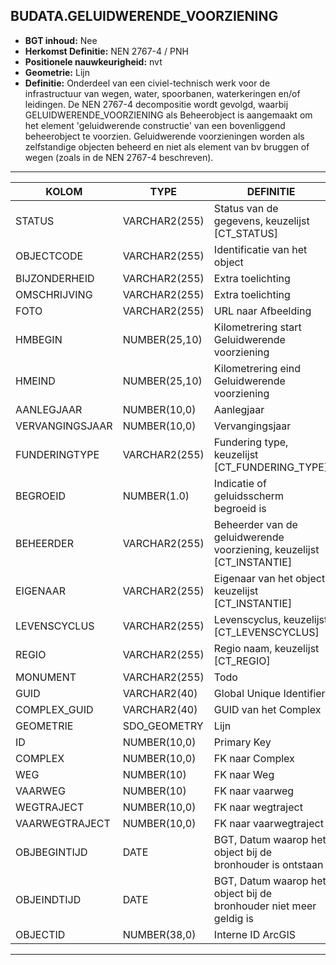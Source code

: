 ﻿## BUDATA.GELUIDWERENDE_VOORZIENING

* __BGT inhoud:__ Nee
* __Herkomst Definitie:__ NEN 2767-4 / PNH
* __Positionele nauwkeurigheid:__ nvt
* __Geometrie:__ Lijn
* __Definitie:__ Onderdeel van een civiel-technisch werk voor de infrastructuur van wegen, water, spoorbanen, waterkeringen en/of leidingen. De NEN 2767-4 decompositie wordt gevolgd, waarbij GELUIDWERENDE_VOORZIENING als Beheerobject is aangemaakt om het element 'geluidwerende constructie' van een bovenliggend beheerobject te voorzien.
Geluidwerende voorzieningen worden als zelfstandige objecten beheerd en niet als element van bv bruggen of wegen (zoals in de NEN 2767-4 beschreven).


***

|KOLOM                           	|TYPE          	|DEFINITIE|
|------                          	|----          	|-----    |
|STATUS                          	|VARCHAR2(255) 	|Status van de gegevens, keuzelijst [CT_STATUS]|
|OBJECTCODE                        	|VARCHAR2(255) 	|Identificatie van het object|
|BIJZONDERHEID                   	|VARCHAR2(255) 	|Extra toelichting|
|OMSCHRIJVING                    	|VARCHAR2(255) 	|Extra toelichting|
|FOTO                            	|VARCHAR2(255) 	|URL naar Afbeelding|
|HMBEGIN                        	|NUMBER(25,10) 	|Kilometrering start Geluidwerende voorziening|
|HMEIND	              	         	|NUMBER(25,10) 	|Kilometrering eind Geluidwerende voorziening|
|AANLEGJAAR                     	|NUMBER(10,0)  	|Aanlegjaar|
|VERVANGINGSJAAR                   	|NUMBER(10,0)  	|Vervangingsjaar|
|FUNDERINGTYPE                   	|VARCHAR2(255) 	|Fundering type, keuzelijst [CT_FUNDERING_TYPE]|
|BEGROEID							|NUMBER(1.0)	|Indicatie of geluidsscherm begroeid is|
|BEHEERDER                       	|VARCHAR2(255) 	|Beheerder van de geluidwerende voorziening, keuzelijst [CT_INSTANTIE]|
|EIGENAAR                        	|VARCHAR2(255) 	|Eigenaar van het object, keuzelijst [CT_INSTANTIE]|
|LEVENSCYCLUS                    	|VARCHAR2(255) 	|Levenscyclus, keuzelijst [CT_LEVENSCYCLUS]|
|REGIO                           	|VARCHAR2(255) 	|Regio naam, keuzelijst [CT_REGIO]|
|MONUMENT							|VARCHAR2(255)	|Todo|
|GUID                            	|VARCHAR2(40)  	|Global Unique Identifier|
|COMPLEX_GUID						|VARCHAR2(40)	|GUID van het Complex|
|GEOMETRIE                       	|SDO_GEOMETRY  	|Lijn|
|ID                              	|NUMBER(10,0)  	|Primary Key|
|COMPLEX                         	|NUMBER(10,0) 	|FK naar Complex|
|WEG								|NUMBER(10)		|FK naar Weg|
|VAARWEG							|NUMBER(10)		|FK naar vaarweg|
|WEGTRAJECT                     	|NUMBER(10,0)  	|FK naar wegtraject|
|VAARWEGTRAJECT                     |NUMBER(10,0)  	|FK naar vaarwegtraject|
|OBJBEGINTIJD                    	|DATE          	|BGT, Datum waarop het object bij de bronhouder is ontstaan|
|OBJEINDTIJD                     	|DATE          	|BGT, Datum waarop het object bij de bronhouder niet meer geldig is|
|OBJECTID                        	|NUMBER(38,0)   |Interne ID ArcGIS|


***
